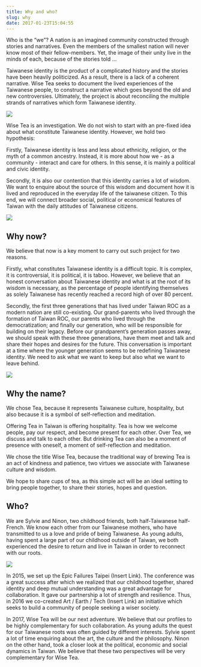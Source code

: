 ```yaml
---
title: Why and who?
slug: why
date: 2017-01-23T15:04:55
---
```


Who is the “we”?  A nation is an  imagined community constructed through stories and narratives.  Even the members of the smallest nation will never know most of their fellow-members. Yet, the image of their unity live in the minds of each, because of the stories told …

Taiwanese identity is the product of a complicated history and the stories have been heavily politicized. As a result, there is a lack of a coherent narrative. Wise Tea seeks to document the lived experiences of the Taiwanese people, to construct a narrative which goes beyond the old and new controversies. Ultimately, the project is  about reconciling the multiple strands of narratives which form Taiwanese identity.

<img src="/wp-content/uploads/2017/01/11.jpg">

Wise Tea is an investigation. We do not wish to start with an pre-fixed idea about what constitute Taiwanese identity. However, we hold two hypothesis:

Firstly, Taiwanese identity is less and less about ethnicity, religion, or the myth of a common ancestry. Instead, it is more about how we - as a community - interact and care for others. In this sense, it is mainly a political and civic identity.

Secondly, it is also our contention that this identity carries a lot of wisdom. We want to enquire about the source of this wisdom and document how it is lived and reproduced in the everyday life of the taiwanese citizen. To this end, we will connect broader social, political or economical features of Taiwan with the daily attitudes of Taiwanese citizens.

<img src="/wp-content/uploads/2017/01/65.jpg">

## Why now?

We believe that now is a key moment to carry out such project for two reasons.

Firstly, what constitutes Taiwanese identity is a difficult topic. It is complex, it is controversial, it is political, it is taboo. However, we believe that an honest conversation about Taiwanese identity and what is at the root of its wisdom is necessary, as the percentage of people identifying themselves as solely Taiwanese has recently reached a record high of over 80 percent.

Secondly, the first three generations that has lived under Taiwan ROC as a modern nation are still co-existing. Our grand-parents who lived through the formation of Taiwan ROC, our parents who lived through the democratization; and finally our generation, who will be responsible for building on their legacy. Before our grandparent’s generation passes away, we should speak with these three generations, have them meet and talk and share their hopes and desires for the future. This conversation is important at a time where the younger generation seems to be redefining Taiwanese identity. We need to ask what we want to keep but also what we want to leave behind.

<img src="/wp-content/uploads/2017/01/30.jpg">

## Why the name?

We chose Tea, because it represents Taiwanese culture, hospitality, but also because it is a symbol of self-reflection and meditation.

Offering Tea in Taiwan is offering hospitality.  Tea is how we welcome people, pay our respect, and become present for each other. Over Tea, we discuss and talk to each other.
But drinking Tea can also be a moment of presence with oneself, a moment of self-reflection and meditation.

We chose the title Wise Tea, because the traditional way of brewing Tea is an act of kindness and patience, two virtues we associate with Taiwanese culture and wisdom.

We hope to share cups of tea, as this simple act will be an ideal setting to bring people together, to share their stories, hopes and question.

## Who?

We are Sylvie and Ninon, two childhood friends, both half-Taiwanese half-French. We know each other from our Taiwanese mothers, who have transmitted to us a love and pride of being Taiwanese. As young adults, having spent a large part of our childhood outside of Taiwan, we both experienced the desire to return and live in Taiwan in order to reconnect with our roots.

<img src="/wp-content/uploads/2017/01/22086_10207122423169637_8978291049271836355_n.jpg">

In 2015, we set up the Epic Failures Taipei (Insert Link). The conference was a great success after which we realized that our childhood together, shared identity and deep mutual understanding was a great advantage for collaboration. It gave our partnership a lot of strength and resilience. Thus, in 2016 we co-created Art / Earth / Tech (Insert Link) an initiative which seeks to build a community of people seeking a wiser society.

In 2017, Wise Tea will be our next adventure. We believe that our profiles to be highly complementary for such collaboration. As young adults the quest for our Taiwanese roots was often guided by different interests. Sylvie spent a lot of time enquiring about the art, the culture and the philosophy.  Ninon on the other hand, took a closer look at the political, economic and social dynamics in Taiwan.  We believe that these two perspectives will be very complementary for Wise Tea.
